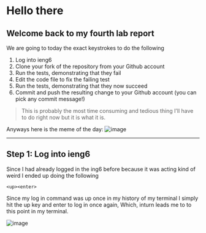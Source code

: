 # Hello there
## Welcome back to my fourth lab report 

We are going to today the exact keystrokes to do the following 

1. Log into ieng6
2. Clone your fork of the repository from your Github account
3. Run the tests, demonstrating that they fail
4. Edit the code file to fix the failing test
5. Run the tests, demonstrating that they now succeed
6. Commit and push the resulting change to your Github account (you can pick any commit message!)


> This is probably the most time consuming and tedious thing I’ll have to do right now but it is what it is.

Anyways here is the meme of the day:
![image](https://github.com/DanielGalicia94/cse15l-lab-reports/assets/56609916/8e597b78-ebe4-4683-8a96-24e6b13bade1)

---

## Step 1: Log into ieng6

Since I had already logged in the ing6 before because it was acting kind of weird I ended up doing the following

```<up><enter> ```

Since my log in command was up once in my history of my terminal I simply hit the up key and enter to log in once again, Which, inturn leads me to to this point in my terminal.

![image](https://github.com/DanielGalicia94/cse15l-lab-reports/assets/56609916/51faf359-aa56-49f8-80c4-3e3d4af31ac7)
